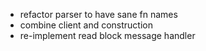 - refactor parser to have sane fn names
- combine client and construction
- re-implement read block message handler
